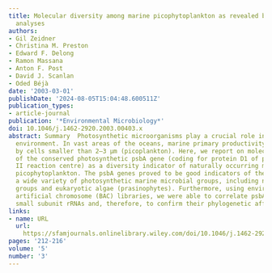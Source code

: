 ```yaml
---
title: Molecular diversity among marine picophytoplankton as revealed by textitpsbA
  analyses
authors:
- Gil Zeidner
- Christina M. Preston
- Edward F. Delong
- Ramon Massana
- Anton F. Post
- David J. Scanlan
- Oded Béjà
date: '2003-03-01'
publishDate: '2024-08-05T15:04:48.600511Z'
publication_types:
- article-journal
publication: '*Environmental Microbiology*'
doi: 10.1046/j.1462-2920.2003.00403.x
abstract: Summary  Photosynthetic microorganisms play a crucial role in the marine
  environment. In vast areas of the oceans, marine primary productivity is performed
  by cells smaller than 2–3 µm (picoplankton). Here, we report on molecular analyses
  of the conserved photosynthetic psbA gene (coding for protein D1 of photosystem
  II reaction centre) as a diversity indicator of naturally occurring marine oxygenic
  picophytoplankton. The psbA genes proved to be good indicators of the presence of
  a wide variety of photosynthetic marine microbial groups, including new cyanobacterial
  groups and eukaryotic algae (prasinophytes). Furthermore, using environmental bacterial
  artificial chromosome (BAC) libraries, we were able to correlate psbA genes with
  small subunit rRNAs and, therefore, to confirm their phylogenetic affiliation.
links:
- name: URL
  url: 
    https://sfamjournals.onlinelibrary.wiley.com/doi/10.1046/j.1462-2920.2003.00403.x
pages: '212-216'
volume: '5'
number: '3'
---
```

